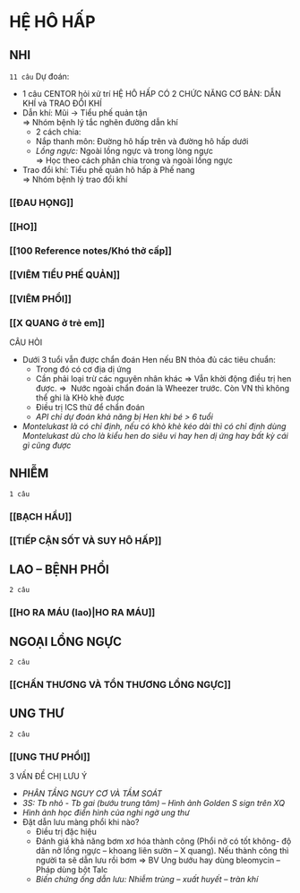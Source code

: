 # HỆ HÔ HẤP
## NHI
`11 câu`
Dự đoán:
- 1 câu CENTOR hỏi xử trí
HỆ HÔ HẤP CÓ 2 CHỨC NĂNG CƠ BẢN: DẪN KHÍ và TRAO ĐỔI KHÍ
- Dẫn khí: Mũi -> Tiểu phế quản tận  
=> Nhóm bệnh lý tắc nghẽn đường dẫn khí
	- 2 cách chia:
	- Nắp thanh môn: Đường hô hấp trên và đường hô hấp dưới
	- _Lồng ngực:_ Ngoài lồng ngực và trong lòng ngực  
=> Học theo cách phân chia trong và ngoài lồng ngực
- Trao đổi khí: Tiểu phế quản hô hấp à Phế nang  
=> Nhóm bệnh lý trao đổi khí

### [[ĐAU HỌNG]]
### [[HO]]
### [[100 Reference notes/Khó thở cấp]]
### [[VIÊM TIỂU PHẾ QUẢN]]
### [[VIÊM PHỔI]]
### [[X QUANG ở trẻ em]]

CÂU HỎI
- Dưới 3 tuổi vẫn được chẩn đoán Hen nếu BN thỏa đủ các tiêu chuẩn:
	- Trong đó có cơ địa dị ứng
	- Cần phải loại trừ các nguyên nhân khác
	=> Vẫn khời động điều trị hen được.
	=>  Nước ngoài chẩn đoán là Wheezer trước. Còn VN thì không thể ghi là KHò khè được
	- Điều trị ICS thử để chẩn đoán
	- _API chỉ dự đoán khả năng bị Hen khi bé > 6 tuổi_
- _Montelukast là có chỉ định, nếu có khò khè kéo dài thì có chỉ định dùng Montelukast dù cho là kiểu hen do siêu vi hay hen dị ứng hay bất kỳ cái gì cũng được_

## NHIỄM
`1 câu`
### [[BẠCH HẦU]]
### [[TIẾP CẬN SỐT VÀ SUY HÔ HẤP]]

## LAO – BỆNH PHỔI
`2 câu`
### [[HO RA MÁU (lao)|HO RA MÁU]]  

## NGOẠI LỒNG NGỰC
`2 câu`
### [[CHẤN THƯƠNG VÀ TỔN THƯƠNG LỒNG NGỰC]]

## UNG THƯ
`2 câu`
### [[UNG THƯ PHỔI]]
3 VẤN ĐỀ CHỊ LƯU Ý
- _PHÂN TẦNG NGUY CƠ VÀ TẦM SOÁT_
- _3S: Tb nhỏ - Tb gai (bướu trung tâm) – Hình ảnh Golden S sign trên XQ_
- _Hình ảnh học điển hình của nghi ngờ ung thư_
- Đặt dẫn lưu màng phổi khi nào?
	- Điều trị đặc hiệu
	- Đánh giá khả năng bơm xơ hóa thành công (Phổi nở có tốt không- độ dãn nở lồng ngực – khoang liên sườn – X quang). Nếu thành công thì người ta sẽ dẫn lưu rồi bơm => BV Ung bướu hay dùng bleomycin – Pháp dùng bột Talc
	- _Biến chứng ống dẫn lưu: Nhiễm trùng – xuất huyết – tràn khí_